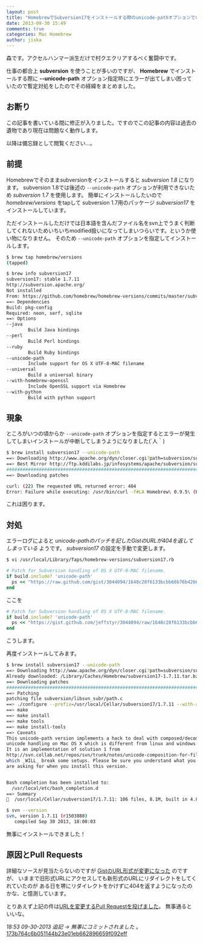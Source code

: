 ```yaml
---
layout: post
title: "HomebrewでSubversion17をインストールする際のunicode-pathオプションでのエラー対処"
date: 2013-09-30 15:49
comments: true
categories: Mac Homebrew
author: jiska
---
```


森です。アクセルハンマー派生だけで村クエクリアするべく奮闘中です。

仕事の都合上 **subversion** を使うことが多いのですが、 **Homebrew** でインストールする際に
**--unicode-path** オプション指定時にエラーが出てしまい困っていたので暫定対処をしたのでその経緯をまとめました。

## お断り

この記事を書いている間に修正が入りました。ですのでこの記事の内容は過去の遺物であり現在は問題なく動作します。

以降は備忘録として閲覧ください…。

<!-- more -->

## 前提

Homebrewでそのままsubversionをインストールすると *subversion 1.8* になります。
subversion 1.8では後述の `--unicode-path` オプションが利用できないため *subversion 1.7* を使用します。
簡単にインストールしたいので *homebrew/versions* をtapして subversion 1.7用のパッケージ *subversion17* をインストールしています。

ただインストールしただけでは日本語を含んだファイル名をsvn上でうまく判断してくれないためいちいちmodified扱いになってしまいつらいです。というか使い物になりません。
そのため `--unicode-path` オプションを指定してインストールします。

```bash
$ brew tap homebrew/versions
(tapped)

$ brew info subversion17
subversion17: stable 1.7.11
http://subversion.apache.org/
Not installed
From: https://github.com/homebrew/homebrew-versions/commits/master/subversion17.rb
==> Dependencies
Build: pkg-config
Required: neon, serf, sqlite
==> Options
--java
        Build Java bindings
--perl
        Build Perl bindings
--ruby
        Build Ruby bindings
--unicode-path
        Include support for OS X UTF-8-MAC filename
--universal
        Build a universal binary
--with-homebrew-openssl
        Include OpenSSL support via Homebrew
--with-python
        Build with python support
```

## 現象

ところがいつの頃からか `--unicode-path` オプションを指定するとエラーが発生してしまいインストールが中断してしまうようになりました(´人｀)

```bash
$ brew install subversion17 --unicode-path
==> Downloading http://www.apache.org/dyn/closer.cgi?path=subversion/subversion-1.7.11.tar.bz2
==> Best Mirror http://ftp.kddilabs.jp/infosystems/apache/subversion/subversion-1.7.11.tar.bz2
######################################################################## 100.0%
==> Downloading patches

curl: (22) The requested URL returned error: 404
Error: Failure while executing: /usr/bin/curl -f#LA Homebrew\ 0.9.5\ (Ruby\ 1.8.7-358;\ Mac\ OS\ X\ 10.8.5) https://raw.github.com/gist/3044094/1648c28f6133bcbb68b76b42669b0dc237c02dba/patch-path.c.diff -o 000-homebrew.diff```
```

これは困ります。

## 対処

エラーログによると *unicode-pathのパッチを記したGistのURLが404を返してしまっている* ようです。
*subversion17* の設定を手動で変更します。

```bash
$ vi /usr/local/Library/Taps/homebrew-versions/subversion17.rb
```

```ruby
# Patch for Subversion handling of OS X UTF-8-MAC filename.
if build.include? 'unicode-path'
  ps << "https://raw.github.com/gist/3044094/1648c28f6133bcbb68b76b42669b0dc237c02dba/patch-path.c.diff"
end
```

ここを

```ruby
# Patch for Subversion handling of OS X UTF-8-MAC filename.
if build.include? 'unicode-path'
  ps << "https://gist.github.com/jeffstyr/3044094/raw/1648c28f6133bcbb68b76b42669b0dc237c02dba/patch-path.c.diff"
end
```

こうします。

再度インストールしてみます。

```bash
$ brew install subversion17 --unicode-path
==> Downloading http://www.apache.org/dyn/closer.cgi?path=subversion/subversion-1.7.11.tar.bz2
Already downloaded: /Library/Caches/Homebrew/subversion17-1.7.11.tar.bz2
==> Downloading patches
######################################################################## 100.0%
==> Patching
patching file subversion/libsvn_subr/path.c
==> ./configure --prefix=/usr/local/Cellar/subversion17/1.7.11 --with-apr=/usr/local/Library/ENV/4.3 --with-zlib=/usr --with-sqlite=/usr/local/opt/sqlite --with-serf=/usr/local/opt/serf --dis
==> make
==> make install
==> make tools
==> make install-tools
==> Caveats
This unicode-path version implements a hack to deal with composed/decomposed
unicode handling on Mac OS X which is different from linux and windows.
It is an implementation of solution 1 from
http://svn.collab.net/repos/svn/trunk/notes/unicode-composition-for-filenames
which _WILL_ break some setups. Please be sure you understand what you
are asking for when you install this version.


Bash completion has been installed to:
  /usr/local/etc/bash_completion.d
==> Summary
🍺  /usr/local/Cellar/subversion17/1.7.11: 106 files, 8.1M, built in 4.8 minutes
```

```bash
$ svn --version
svn, version 1.7.11 (r1503888)
   compiled Sep 30 2013, 18:00:03
```

無事にインストールできました！

## 原因とPull Requests

詳細なソースが見当たらないのですが [GistのURL形式が変更になった](https://github.com/blog/1406-namespaced-gists) のですが、
いままで旧形式URLにアクセスしても新形式のURLにリダイレクトをしてくれていたのが
ある日を堺にリダイレクトをかけずに404を返すようになったのかな、と憶測しています。

とりあえず上記の件は[URLを変更するPull Requestを投げました](https://github.com/Homebrew/homebrew-versions/pull/218)。
無事通るといいな。

*18:53 09-30-2013 追記 → 無事にコミットされました* 。 [173b764c6b051144b23e01eb662896659f092eff](https://github.com/Homebrew/homebrew-versions/commit/173b764c6b051144b23e01eb662896659f092eff)

